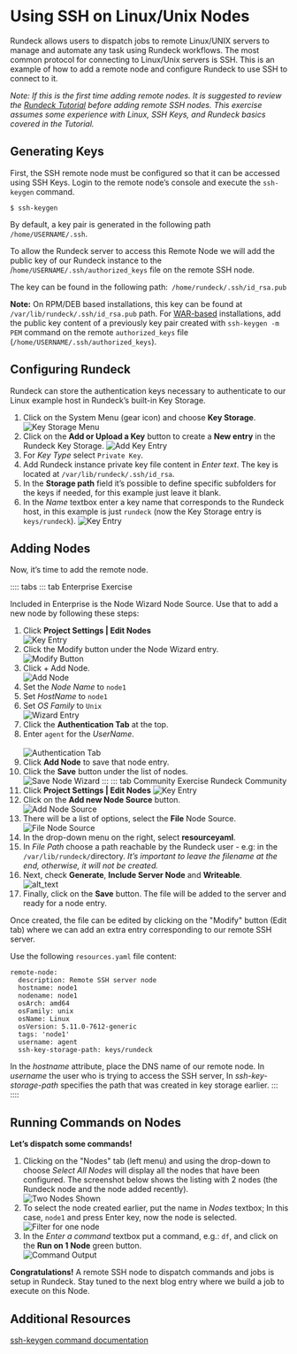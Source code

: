 
# Using SSH on Linux/Unix Nodes

Rundeck allows users to dispatch jobs to remote Linux/UNIX servers to manage and automate any task using Rundeck workflows. The most common protocol for connecting to Linux/Unix servers is SSH. This is an example of how to add a remote node and configure Rundeck to use SSH to connect to it.

_Note: If this is the first time adding remote nodes. It is suggested to review the [Rundeck Tutorial](/learning/tutorial/preparing.md) before adding remote SSH nodes. This exercise assumes some experience with Linux, SSH Keys, and Rundeck basics covered in the Tutorial._


## Generating Keys

First, the SSH remote node must be configured so that it can be accessed using SSH Keys. Login to the remote node’s console and execute the `ssh-keygen` command.

```
$ ssh-keygen
```

By default, a key pair is generated in the following path `/home/USERNAME/.ssh`.

To allow the Rundeck server to access this Remote Node we will add the public key of our Rundeck instance to the /`home/USERNAME/.ssh/authorized_keys` file on the remote SSH node.

The key can be found in the following path:` /home/rundeck/.ssh/id_rsa.pub`

**Note:** On RPM/DEB based installations, this key can be found at `/var/lib/rundeck/.ssh/id_rsa.pub` path. For [WAR-based](/administration/install/jar.md#installing-as-an-executable-war) installations, add the public key content of a previously key pair created with `ssh-keygen -m PEM` command on the remote `authorized_keys` file (`/home/USERNAME/.ssh/authorized_keys`).

## Configuring Rundeck

Rundeck can store the authentication keys necessary to authenticate to our Linux example host in Rundeck’s built-in Key Storage.

1. Click on the System Menu (gear icon) and choose **Key Storage**.
    ![Key Storage Menu](@assets/img/howto-ssh-keystoragemenu.png)
1.  Click on the **Add or Upload a Key** button to create a **New entry** in the Rundeck Key Storage.
    ![Add Key Entry](@assets/img/howto-ssh-addkey.png)
1. For *Key Type* select `Private Key`.
1. Add Rundeck instance private key file content in *Enter text*. The key is located at `/var/lib/rundeck/.ssh/id_rsa`.
1. In the **Storage path** field it’s possible to define specific subfolders for the keys if needed, for this example just leave it blank.
1. In the *Name* textbox enter a key name that corresponds to the Rundeck host, in this example is just `rundeck` (now the Key Storage entry is `keys/rundeck`).
    ![Key Entry](@assets/img/howto-ssh-keyentry.png)

## Adding Nodes
Now, it’s time to add the remote node.

:::: tabs
::: tab Enterprise Exercise

Included in Enterprise is the Node Wizard Node Source. Use that to add a new node by following these steps:

1. Click **Project Settings | Edit Nodes**
    <br>![Key Entry](@assets/img/howto-ssh-editnodes.png)
1. Click the Modify button under the Node Wizard entry.
    <br>![Modify Button](@assets/img/howto-ssh-modifynodesource.png)
1. Click + Add Node.
    <br>![Add Node](@assets/img/howto-ssh-addnode.png)
1. Set the *Node Name* to `node1`
1. Set *HostName* to `node1`
1. Set *OS Family* to `Unix`
    <br>![Wizard Entry](@assets/img/howto-ssh-nodeewizardentry.png)
1. Click the **Authentication Tab** at the top.
1. Enter `agent` for the *UserName*.
    <br><br>![Authentication Tab](@assets/img/howto-ssh-wizardauthtab.png)
1. Click **Add Node** to save that node entry.
1. Click the **Save** button under the list of nodes.
    <br>![Save Node Wizard](@assets/img/howto-ssh-savenodewizard.png)
:::
::: tab Community Exercise
Rundeck Community
1. Click **Project Settings | Edit Nodes**
    ![Key Entry](@assets/img/howto-ssh-editnodes.png)
2. Click on the **Add new Node Source** button.
    <br>![Add Node Source](@assets/img/howto-ssh-addnodesource.png)
3. There will be a list of options, select the **File** Node Source.
    <br>![File Node Source](@assets/img/howto-ssh-filenodesource.png)
4. In the drop-down menu on the right, select **resourceyaml**.
5. In *File Path* choose a path reachable by the Rundeck user - e.g: in the `/var/lib/rundeck/`directory. _It’s important to leave the filename at the end, otherwise, it will not be created._
6. Next, check **Generate**, **Include Server Node** and **Writeable**.
    <br>![alt_text](@assets/img/howto-ssh-filenodesource-filled.png)
7. Finally, click on the **Save** button. The file will be added to the server and ready for a node entry.

Once created, the file can be edited by clicking on the "Modify" button  (Edit tab)  where we can add an extra entry corresponding to our remote SSH server.

Use the following `resources.yaml` file content:

```
remote-node:
  description: Remote SSH server node
  hostname: node1
  nodename: node1
  osArch: amd64
  osFamily: unix
  osName: Linux
  osVersion: 5.11.0-7612-generic
  tags: 'node1'
  username: agent
  ssh-key-storage-path: keys/rundeck
```

In the *hostname* attribute, place the DNS name of our remote node. In *username* the user who is trying to access the SSH server, In *ssh-key-storage-path* specifies the path that was created in key storage earlier.
:::
::::

## Running Commands on Nodes
**Let’s dispatch some commands!**

1. Clicking on the "Nodes" tab (left menu) and using the drop-down to choose _Select All Nodes_  will display all the nodes that have been configured. The screenshot below shows the listing with 2 nodes (the Rundeck node and the node added recently).
    <br>![Two Nodes Shown](@assets/img/howto-ssh-dispatch1.png)
1. To select the node created earlier, put the name in _Nodes_ textbox; In this case, `node1` and press Enter key, now the node is selected.
    <br>![Filter for one node](@assets/img/howto-ssh-dispatch2.png)
1. In the _Enter a command_ textbox put a command, e.g.: `df`, and click on the **Run on 1 Node** green button.
    <br>![Command Output](@assets/img/howto-ssh-dispatch3.png)

**Congratulations!** A remote SSH node to dispatch commands and jobs is setup in Rundeck. Stay tuned to the next blog entry where we build a job to execute on this Node.

## Additional Resources

[ssh-keygen command documentation](https://linux.die.net/man/1/ssh-keygen)
